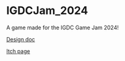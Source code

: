 # IGDCJam_2024
A game made for the IGDC Game Jam 2024!

<a href="https://docs.google.com/document/d/18vUyDZVfUcT4SyWWASPFQAqCBLh9bwmOdzbYmnZL_RI/edit"> Design doc </a>

<a href="https://stashatstake.itch.io/tygoon"> Itch page </a>
